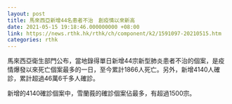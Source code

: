 ```yaml
---
layout: post
title: 馬來西亞新增44名患者不治　創疫情以來新高
date: 2021-05-15 19:18:46.000000000 +08:00
link: https://news.rthk.hk/rthk/ch/component/k2/1591097-20210515.htm
categories: rthk
---
```


馬來西亞衛生部門公布，當地錄得單日新增44宗新型肺炎患者不治的個案，是疫情爆發以來死亡個案最多的一日，至今累計1866人死亡。另外，新增4140人確診，累計超過46萬6千多人確診。

新增的4140確診個案中，雪蘭莪的確診個案佔最多，有超過1500宗。
